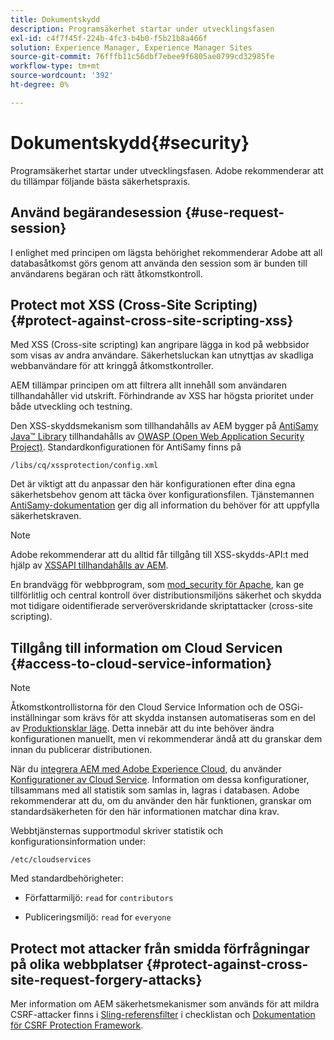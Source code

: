 ```yaml
---
title: Dokumentskydd
description: Programsäkerhet startar under utvecklingsfasen
exl-id: c4f7f45f-224b-4fc3-b4b0-f5b21b8a466f
solution: Experience Manager, Experience Manager Sites
source-git-commit: 76fffb11c56dbf7ebee9f6805ae0799cd32985fe
workflow-type: tm+mt
source-wordcount: '392'
ht-degree: 0%

---
```


# Dokumentskydd{#security}

Programsäkerhet startar under utvecklingsfasen. Adobe rekommenderar att du tillämpar följande bästa säkerhetspraxis.

## Använd begärandesession {#use-request-session}

I enlighet med principen om lägsta behörighet rekommenderar Adobe att all databasåtkomst görs genom att använda den session som är bunden till användarens begäran och rätt åtkomstkontroll.

## Protect mot XSS (Cross-Site Scripting) {#protect-against-cross-site-scripting-xss}

Med XSS (Cross-site scripting) kan angripare lägga in kod på webbsidor som visas av andra användare. Säkerhetsluckan kan utnyttjas av skadliga webbanvändare för att kringgå åtkomstkontroller.

AEM tillämpar principen om att filtrera allt innehåll som användaren tillhandahåller vid utskrift. Förhindrande av XSS har högsta prioritet under både utveckling och testning.

Den XSS-skyddsmekanism som tillhandahålls av AEM bygger på [AntiSamy Java™ Library](https://wiki.owasp.org/index.php/Category:OWASP_AntiSamy_Project) tillhandahålls av [OWASP (Open Web Application Security Project)](https://owasp.org/). Standardkonfigurationen för AntiSamy finns på

`/libs/cq/xssprotection/config.xml`

Det är viktigt att du anpassar den här konfigurationen efter dina egna säkerhetsbehov genom att täcka över konfigurationsfilen. Tjänstemannen [AntiSamy-dokumentation](https://wiki.owasp.org/index.php/Category:OWASP_AntiSamy_Project) ger dig all information du behöver för att uppfylla säkerhetskraven.

>[!NOTE]
>
>Adobe rekommenderar att du alltid får tillgång till XSS-skydds-API:t med hjälp av [XSSAPI tillhandahålls av AEM](https://developer.adobe.com/experience-manager/reference-materials/6-5/javadoc/com/adobe/granite/xss/XSSAPI.html).

En brandvägg för webbprogram, som [mod_security för Apache](https://www.modsecurity.org), kan ge tillförlitlig och central kontroll över distributionsmiljöns säkerhet och skydda mot tidigare oidentifierade serveröverskridande skriptattacker (cross-site scripting).

## Tillgång till information om Cloud Servicen {#access-to-cloud-service-information}

>[!NOTE]
>
>Åtkomstkontrollistorna för den Cloud Service Information och de OSGi-inställningar som krävs för att skydda instansen automatiseras som en del av [Produktionsklar läge](/help/sites-administering/production-ready.md). Detta innebär att du inte behöver ändra konfigurationen manuellt, men vi rekommenderar ändå att du granskar dem innan du publicerar distributionen.

När du [integrera AEM med Adobe Experience Cloud](/help/sites-administering/marketing-cloud.md), du använder [Konfigurationer av Cloud Service](/help/sites-developing/extending-cloud-config.md). Information om dessa konfigurationer, tillsammans med all statistik som samlas in, lagras i databasen. Adobe rekommenderar att du, om du använder den här funktionen, granskar om standardsäkerheten för den här informationen matchar dina krav.

Webbtjänsternas supportmodul skriver statistik och konfigurationsinformation under:

`/etc/cloudservices`

Med standardbehörigheter:

* Författarmiljö: `read` for `contributors`

* Publiceringsmiljö: `read` for `everyone`

## Protect mot attacker från smidda förfrågningar på olika webbplatser {#protect-against-cross-site-request-forgery-attacks}

Mer information om AEM säkerhetsmekanismer som används för att mildra CSRF-attacker finns i [Sling-referensfilter](/help/sites-administering/security-checklist.md#protect-against-cross-site-request-forgery) i checklistan och [Dokumentation för CSRF Protection Framework](/help/sites-developing/csrf-protection.md).
